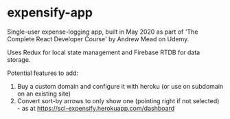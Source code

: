 # expensify-app

Single-user expense-logging app, built in May 2020 as part of 'The Complete React Developer Course' by Andrew Mead on Udemy.

Uses Redux for local state management and Firebase RTDB for data storage.

Potential features to add:
1) Buy a custom domain and configure it with heroku (or use on subdomain on an existing site)
2) Convert sort-by arrows to only show one (pointing right if not selected) - as at https://scl-expensify.herokuapp.com/dashboard
